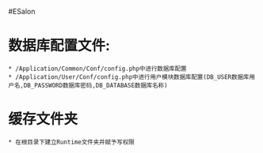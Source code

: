 #ESalon
# 数据库配置文件:
    * /Application/Common/Conf/config.php中进行数据库配置
    * /Application/User/Conf/config.php中进行用户模块数据库配置(DB_USER数据库用户名,DB_PASSWORD数据库密码,DB_DATABASE数据库名称)
# 缓存文件夹
    * 在根目录下建立Runtime文件夹并赋予写权限